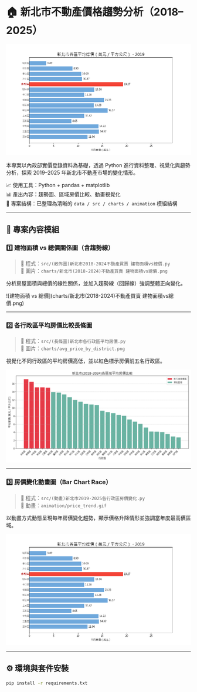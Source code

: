 # 🏠 新北市不動產價格趨勢分析（2018–2025）

![房價變化動畫](animation/新北市2019-2025各行政區房價變化.gif)

本專案以內政部實價登錄資料為基礎，透過 Python 進行資料整理、視覺化與趨勢分析，探索 2019–2025 年新北市不動產市場的變化情形。

📈 使用工具：Python + pandas + matplotlib  
📊 產出內容：趨勢圖、區域房價比較、動畫視覺化  
📁 專案結構：已整理為清晰的 `data / src / charts / animation` 模組結構

---

## 📁 專案內容模組

### 1️⃣ 建物面積 vs 總價關係圖（含趨勢線）

> 🔹 程式：`src/(散佈圖)新北市2018-2024不動產買賣 建物面積vs總價.py`  
> 🔹 圖片：`charts/新北市(2018-2024)不動產買賣 建物面積vs總價.png`

分析房屋面積與總價的線性關係，並加入趨勢線（回歸線）強調整體正向變化。

![建物面積 vs 總價](charts/新北市(2018-2024)不動產買賣 建物面積vs總價.png)

---

### 2️⃣ 各行政區平均房價比較長條圖

> 🔹 程式：`src/(長條圖)新北市各行政區平均房價.py`  
> 🔹 圖片：`charts/avg_price_by_district.png`

視覺化不同行政區的平均房價高低，並以紅色標示房價前五名行政區。

![各區平均房價比較](charts/新北市(2018-2024)各行政區平均房價.png)

---

### 3️⃣ 房價變化動畫圖（Bar Chart Race）

> 🔹 程式：`src/(動畫)新北市2019-2025各行政區房價變化.py`  
> 🔹 動畫：`animation/price_trend.gif`

以動畫方式動態呈現每年房價變化趨勢，顯示價格升降情形並強調當年度最高價區域。

![房價變化動畫](animation/新北市2019-2025各行政區房價變化.gif)

---

## ⚙️ 環境與套件安裝

```bash
pip install -r requirements.txt
